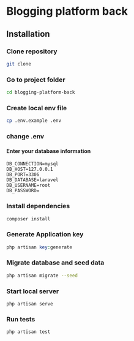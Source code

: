 # Blogging platform back

## Installation

### Clone repository

```bash
git clone 
```

### Go to project folder

```bash
cd blogging-platform-back
```

### Create local env file

```bash
cp .env.example .env
```

### change .env

#### Enter your database information

```dotenv
DB_CONNECTION=mysql
DB_HOST=127.0.0.1
DB_PORT=3306
DB_DATABASE=laravel
DB_USERNAME=root
DB_PASSWORD=
```

### Install dependencies

```bash
composer install
```

### Generate Application key

```php
php artisan key:generate
```

### Migrate database and seed data

```bash
php artisan migrate --seed
```

### Start local server

```make
php artisan serve
```

### Run tests

```make
php artisan test
```
